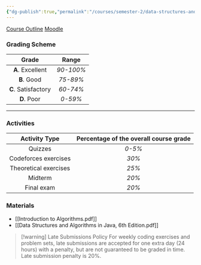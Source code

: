 ```yaml
---
{"dg-publish":true,"permalink":"/courses/semester-2/data-structures-and-algorithms/course-plan/","tags":["gardenEntry"]}
---
```


[Course Outline](https://docs.google.com/spreadsheets/d/1nRdJji86lFwyO2eSkxLo3WNhGiZeLlPnxao6hZp57HA/edit#gid=0)
[Moodle](https://moodle.innopolis.university/course/view.php?id=2734#section-0)

### Grading Scheme

| Grade | Range |
| :--: | :--: |
| **A**. Excellent | *90-100%* |
| **B**. Good | *75-89%* |
| **C**. Satisfactory | *60-74%* |
| **D**. Poor | *0-59%* |
___
### Activities

| Activity Type | Percentage of the overall course grade |
| :--: | :--: |
| Quizzes | *0-5%* |
| Codeforces exercises | *30%* |
| Theoretical exercises | *25%* |
| Midterm | *20%* |
| Final exam | *20%* |

### Materials

- [[Introduction to Algorithms.pdf]]
- [[Data Structures and Algorithms in Java, 6th Edition.pdf]]

> [!warning] Late Submissions Policy
>  For weekly coding exercises and problem sets, late submissions are accepted for one extra day (24 hours) with a penalty, but are not guaranteed to be graded in time. Late submission penalty is 20%.
